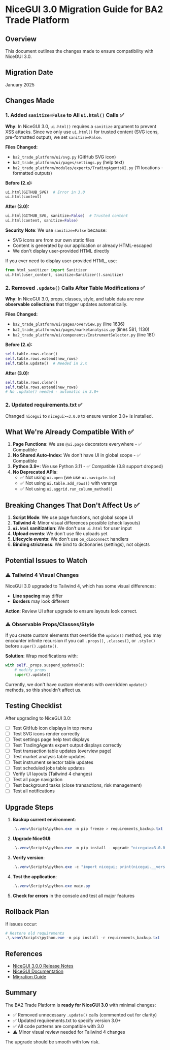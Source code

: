 # NiceGUI 3.0 Migration Guide for BA2 Trade Platform

## Overview

This document outlines the changes made to ensure compatibility with NiceGUI 3.0.

## Migration Date
January 2025

## Changes Made

### 1. Added `sanitize=False` to All `ui.html()` Calls ✅

**Why**: In NiceGUI 3.0, `ui.html()` requires a `sanitize` argument to prevent XSS attacks. Since we only use `ui.html()` for trusted content (SVG icons, pre-formatted output), we set `sanitize=False`.

**Files Changed:**
- `ba2_trade_platform/ui/svg.py` (GitHub SVG icon)
- `ba2_trade_platform/ui/pages/settings.py` (help text)
- `ba2_trade_platform/modules/experts/TradingAgentsUI.py` (11 locations - formatted outputs)

**Before (2.x):**
```python
ui.html(GITHUB_SVG)  # Error in 3.0
ui.html(content)
```

**After (3.0):**
```python
ui.html(GITHUB_SVG, sanitize=False)  # Trusted content
ui.html(content, sanitize=False)
```

**Security Note**: We use `sanitize=False` because:
- SVG icons are from our own static files
- Content is generated by our application or already HTML-escaped
- We don't display user-provided HTML directly

If you ever need to display user-provided HTML, use:
```python
from html_sanitizer import Sanitizer
ui.html(user_content, sanitize=Sanitizer().sanitize)
```

### 2. Removed `.update()` Calls After Table Modifications ✅

**Why**: In NiceGUI 3.0, props, classes, style, and table data are now **observable collections** that trigger updates automatically.

**Files Changed:**
- `ba2_trade_platform/ui/pages/overview.py` (line 1636)
- `ba2_trade_platform/ui/pages/marketanalysis.py` (lines 581, 1130)
- `ba2_trade_platform/ui/components/InstrumentSelector.py` (line 181)

**Before (2.x):**
```python
self.table.rows.clear()
self.table.rows.extend(new_rows)
self.table.update()  # Needed in 2.x
```

**After (3.0):**
```python
self.table.rows.clear()
self.table.rows.extend(new_rows)
# No .update() needed - automatic in 3.0+
```

### 2. Updated requirements.txt ✅

Changed `nicegui` to `nicegui>=3.0.0` to ensure version 3.0+ is installed.

## What We're Already Compatible With ✅

1. **Page Functions**: We use `@ui.page` decorators everywhere - ✅ Compatible
2. **No Shared Auto-Index**: We don't have UI in global scope - ✅ Compatible
3. **Python 3.9+**: We use Python 3.11 - ✅ Compatible (3.8 support dropped)
4. **No Deprecated APIs**: 
   - ✅ Not using `ui.open` (we use `ui.navigate.to`)
   - ✅ Not using `ui.table.add_rows()` with varargs
   - ✅ Not using `ui.aggrid.run_column_method()`

## Breaking Changes That Don't Affect Us ✅

1. **Script Mode**: We use page functions, not global scope UI
2. **Tailwind 4**: Minor visual differences possible (check layouts)
3. **`ui.html` sanitization**: We don't use `ui.html` for user input
4. **Upload events**: We don't use file uploads yet
5. **Lifecycle events**: We don't use `on_disconnect` handlers
6. **Binding strictness**: We bind to dictionaries (settings), not objects

## Potential Issues to Watch

### ⚠️ Tailwind 4 Visual Changes

NiceGUI 3.0 upgraded to Tailwind 4, which has some visual differences:
- **Line spacing** may differ
- **Borders** may look different

**Action**: Review UI after upgrade to ensure layouts look correct.

### ⚠️ Observable Props/Classes/Style

If you create custom elements that override the `update()` method, you may encounter infinite recursion if you call `.props()`, `.classes()`, or `.style()` before `super().update()`.

**Solution**: Wrap modifications with:
```python
with self._props.suspend_updates():
    # modify props
    super().update()
```

Currently, we don't have custom elements with overridden `update()` methods, so this shouldn't affect us.

## Testing Checklist

After upgrading to NiceGUI 3.0:

- [ ] Test GitHub icon displays in top menu
- [ ] Test SVG icons render correctly
- [ ] Test settings page help text displays
- [ ] Test TradingAgents expert output displays correctly
- [ ] Test transaction table updates (overview page)
- [ ] Test market analysis table updates
- [ ] Test instrument selector table updates
- [ ] Test scheduled jobs table updates
- [ ] Verify UI layouts (Tailwind 4 changes)
- [ ] Test all page navigation
- [ ] Test background tasks (close transactions, risk management)
- [ ] Test all notifications

## Upgrade Steps

1. **Backup current environment**:
   ```powershell
   .\.venv\Scripts\python.exe -m pip freeze > requirements_backup.txt
   ```

2. **Upgrade NiceGUI**:
   ```powershell
   .\.venv\Scripts\python.exe -m pip install --upgrade "nicegui>=3.0.0"
   ```

3. **Verify version**:
   ```powershell
   .\.venv\Scripts\python.exe -c "import nicegui; print(nicegui.__version__)"
   ```

4. **Test the application**:
   ```powershell
   .\.venv\Scripts\python.exe main.py
   ```

5. **Check for errors** in the console and test all major features

## Rollback Plan

If issues occur:

```powershell
# Restore old requirements
.\.venv\Scripts\python.exe -m pip install -r requirements_backup.txt
```

## References

- [NiceGUI 3.0.0 Release Notes](https://github.com/zauberzeug/nicegui/releases/tag/v3.0.0)
- [NiceGUI Documentation](https://nicegui.io/documentation)
- [Migration Guide](https://github.com/zauberzeug/nicegui/releases/tag/v3.0.0#-breaking-changes-and-migration-guide)

## Summary

The BA2 Trade Platform is **ready for NiceGUI 3.0** with minimal changes:
- ✅ Removed unnecessary `.update()` calls (commented out for clarity)
- ✅ Updated requirements.txt to specify version 3.0+
- ✅ All code patterns are compatible with 3.0
- ⚠️ Minor visual review needed for Tailwind 4 changes

The upgrade should be smooth with low risk.
